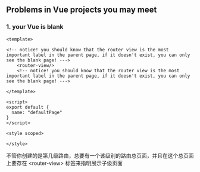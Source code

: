 ## Problems in Vue projects you may meet



### 1. your Vue is blank

```vue
<template>

<!-- notice! you should know that the router view is the most important label in the parent page, if it doesn't exist, you can only see the blank page! --->
	<router-view/>
	<!-- notice! you should know that the router view is the most important label in the parent page, if it doesn't exist, you can only see the blank page! --->

</template>

<script>
export default {
  name: "defaultPage"
}
</script>

<style scoped>

</style>
```

不管你创建的是第几级路由，总要有一个该级别的路由总页面，并且在这个总页面上要存在 \<router-view\> 标签来指明展示子级页面

